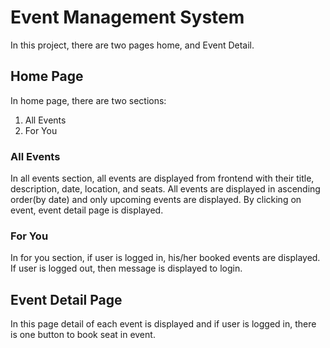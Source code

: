 # Event Management System

In this project, there are two pages home, and Event Detail.

## Home Page 

In home page, there are two sections:

1. All Events
2. For You

### All Events 

In all events section, all events are displayed from frontend with their title, description, date, location, and seats. All events are displayed in ascending order(by date) and only upcoming events are displayed. By clicking on event, event detail page is displayed.

### For You

In for you section, if user is logged in, his/her booked events are displayed.
If user is logged out, then message is displayed to login.

## Event Detail Page
In this page detail of each event is displayed and if user is logged in, there is one button to book seat in event.